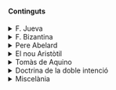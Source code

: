 
#### Continguts


<details>
<summary>F. Jueva</summary>

[Explicació completa](/medievorg/judy.md)

Durant l'Edat Mitjana, la filosofia jueva es va desenvolupar principalment en dues àrees geogràfiques: la Península Ibèrica i el món islàmic, i a Europa central i oriental. En aquests entorns, els filòsofs jueus van buscar reconciliar la fe jueva amb les idees filosòfiques contemporànies, sobretot influïts per Aristòtil i els filòsofs grecs, i més tard per les idees de Maimònides.

A la Península Ibèrica, destaca la figura de Maimònides, un eminent filòsof jueu andalusí que va viure al segle XII. Maimònides va intentar harmonitzar la fe jueva amb el pensament aristotèlic i neoplatònic. La seva obra mestra, "Guia dels perplexe", tracta sobre aquesta conciliació entre la raó i la fe, i és una de les obres filosòfiques més importants de l'Edat Mitjana.

Al món islàmic, destacats filòsofs jueus com Saadia Gaon i Abraham ibn Ezra van contribuir al desenvolupament del pensament jueu, utilitzant les idees de la filosofia àrab islàmica per interpretar la tradició jueva.

A Europa central i oriental, la filosofia jueva es va centrar més en la interpretació i comentari de textos religiosos, especialment la Torà i el Talmud. Filòsofs com Rashi i Tosafot van fer contribucions importants a la comprensió del pensament jueu i van influir en la pràctica religiosa i la vida comunitària.
</details>

<details>
<summary>F. Bizantina</summary>

[Explicació completa](/medievorg/bizness.md)

Aquesta filosofia se centra en temes teològics, metafísics i ètics, destacant per la seva atenció a la relació entre la raó i la fe.

Els filòsofs bizantins van preservar i comentar les obres dels clàssics grecs, com Plató i Aristòtil, integrant-les amb la doctrina cristiana. Figures importants inclouen Pseudo-Dionís Areopagita, que va fusionar el neoplatonisme amb la teologia cristiana, i Joan Damascè, conegut pels seus escrits teològics sistemàtics.

La filosofia bizantina també es va preocupar per la defensa de l'ortodòxia cristiana contra heretgies i per la formulació de doctrines teològiques clau, com la natura de Crist i la Trinitat. Així, va jugar un paper crucial en la configuració del pensament teològic i filosòfic de l'Europa medieval i influencià tant l'Orient com l'Occident cristians.
</details>

<details>
<summary>Pere Abelard</summary>

[Explicació completa](/medievorg/Abelardo.md)

Pere Abelard (1079-1142) va ser un dels filòsofs i teòlegs més influents de l'edat mitjana. La seva filosofia es desenvolupa en el context de la renaixença del segle XII, una època de renovació intel·lectual a Europa, marcada pel redescobriment de textos antics i per la fundació de les primeres universitats.

Abelard és conegut per la seva contribució a la lògica, la teologia i l'ètica, i és especialment famós per les seves innovadores idees sobre la relació entre la fe i la raó. Alguns punts clau de la seva filosofia són:

1. **Lògica i Nominalisme**: Abelard va ser un dels primers defensors del nominalisme, la teoria que sosté que els universals (conceptes generals com "humanitat" o "animalitat") no tenen existència real fora de la ment humana. Segons Abelard, només els individus concrets existeixen realment, mentre que els universals són només noms o expressions verbals que utilitzem per descriure grups d'objectes similars.

2. **La seva obra "Sic et Non"**: En aquest llibre, Abelard compila una sèrie de citacions contradictòries dels Pares de l'Església per mostrar les dificultats en la interpretació de textos teològics. L'objectiu d'Abelard era promoure una anàlisi crítica i racional dels textos sagrats, fent servir la lògica per resoldre les contradiccions aparentment insolubles.

3. **Ètica i Intencionalitat**: En la seva obra "Ethica" o "Scito te ipsum" (Coneix-te a tu mateix), Abelard argumenta que l'element clau de la moralitat no és l'acte en si mateix, sinó la intenció darrere l'acte. Segons Abelard, una acció només és moralment bona o dolenta segons la intenció amb què es fa, una idea que va influir profundament en la teologia moral posterior.

4. **Conflicte amb l'Església**: Les idees d'Abelard sovint el van portar a conflictes amb l'autoritat eclesiàstica. Va ser condemnat per heretgia en diverses ocasions i va tenir una vida personal tumultuosa, marcada pel seu amor amb Heloïsa i les conseqüències d'aquest afer.

En resum, Pere Abelard va ser una figura central en el desenvolupament de la filosofia escolàstica, destacant per la seva insistència en l'ús de la raó per entendre la fe i per la seva contribució a la lògica i l'ètica. La seva influència es va estendre més enllà de la seva època, marcant un punt d'inflexió en la filosofia medieval.
</details>

<details>
<summary>El nou Aristòtil</summary>

[Explicació completa](/medievorg/nou-aristotil.md)

La questió del "nou Aristòtil a l'edat mitjana" fa referència al fenomen de la redescoberta i reintroducció del pensament d'Aristòtil a Europa occidental durant l'edat mitjana. Després d'un període en què els textos d'Aristòtil havien estat en gran part ignorats o rebutjats en favor de les obres de Plató i d'altres autors clàssics, els textos aristotèlics van ser redescoberts i traduïts a l'Europa medieval occidental a partir dels segles XII i XIII.

Aquesta redescoberta va tenir un impacte profund en la filosofia, la teologia i la ciència europees. Aristòtil va ser vist com una autoritat filosòfica i científica renovada, i molts estudiosos van intentar reconciliar el seu pensament amb la fe cristiana i la teologia medieval. Això va donar lloc a una sèrie de debats i interpretacions sobre com integrar les noves idees d'Aristòtil amb la doctrina cristiana establerta.

Un dels aspectes més destacats d'aquesta recepció d'Aristòtil va ser l'enorme influència que va tenir en el desenvolupament de la escolàstica, una tradició filosòfica i teològica dominant a l'edat mitjana. Filòsofs i teòlegs com Tomàs d'Aquino van fer un ús extensiu dels escrits d'Aristòtil per formular arguments teològics i filosòfics. En resum, la qüestió del "nou Aristòtil a l'edat mitjana" refereix a aquesta renovada importància i influència d'Aristòtil durant aquest període històric.
</details>

<details>
<summary>Tomàs de Aquino</summary>

[Explicació completa](/medievorg/aqui.md)

Els punts clau del seu pensament inclouen:

1. **Fe i Raó**: Tomàs creu que la fe i la raó són compatibles i es complementen mútuament. La raó pot portar a la veritat natural, mentre que la fe proporciona veritats sobrenaturals.

2. **Llei Natural**: Desenvolupa una teoria de la llei natural, segons la qual hi ha principis morals universals accessibles per la raó humana. Aquesta llei és part del disseny diví i orienta els éssers humans cap al bé.

3. **Causalitat i Existència de Déu**: Presenta les cinc vies per demostrar l'existència de Déu, basades en l'observació del món natural, com la causalitat, el moviment i la contingència.

4. **Metafísica i Antropologia**: Sosté que totes les coses tenen una essència i una existència, i que l'ésser humà és una unió substancial d'ànima i cos, amb l'ànima racional com a principi vital.

5. **Ètica**: La seva ètica es basa en la recerca del bé suprem, que és la felicitat, assolida mitjançant el desenvolupament de les virtuts, tant teologals (fe, esperança, caritat) com cardinals (prudència, justícia, fortalesa, temprança).

La integració que fa Tomàs de la filosofia aristotèlica amb la teologia cristiana ha tingut un impacte durador en la filosofia occidental i la doctrina de l'Església Catòlica.
</details>

<details>
<summary>Doctrina de la doble intenció</summary>

[Explicació completa](/medievorg/doble-intencio.md)


Es refereix a una teoria desenvolupada per distingir entre dues formes d'intencionalitat en els actes humans: l'intenció primària o directa i la intenció secundària o indirecta.

##### Explicació Breu de la Doctrina de la Doble Intenció:

1. **Intenció Primària o Directa**: Es refereix a l'objectiu immediat o principal que una persona té en mente quan realitza una acció. És l'objectiu que l'agent busca aconseguir de manera directa i conscient. Per exemple, si un metge administra un analgèsic a un pacient per alleujar el dolor, l'intenció primària és alleujar el dolor.

2. **Intenció Secundària o Indirecta**: Es refereix a un resultat previsible però no desitjat de l'acció que l'agent realitza amb una altra finalitat. Aquest resultat es considera una conseqüència indirecta de l'acció principal. Seguint amb l'exemple del metge, si l'analgèsic administrat també té l'efecte secundari de deprimir la respiració del pacient, aquest efecte és una intenció secundària, ja que no és l'objectiu del metge, però és una conseqüència previsible de l'acció principal.

</details>

<details>
<summary>Miscelània</summary>

[Explicació completa](/medievorg/idk.md)
</details>

